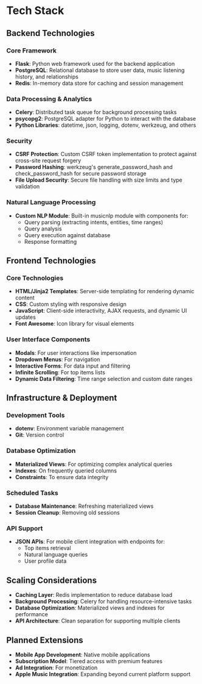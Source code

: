 # Tech Stack

## Backend Technologies

### Core Framework
- **Flask**: Python web framework used for the backend application
- **PostgreSQL**: Relational database to store user data, music listening history, and relationships
- **Redis**: In-memory data store for caching and session management

### Data Processing & Analytics
- **Celery**: Distributed task queue for background processing tasks
- **psycopg2**: PostgreSQL adapter for Python to interact with the database
- **Python Libraries**: datetime, json, logging, dotenv, werkzeug, and others

### Security
- **CSRF Protection**: Custom CSRF token implementation to protect against cross-site request forgery
- **Password Hashing**: werkzeug's generate_password_hash and check_password_hash for secure password storage
- **File Upload Security**: Secure file handling with size limits and type validation

### Natural Language Processing
- **Custom NLP Module**: Built-in musicnlp module with components for:
  - Query parsing (extracting intents, entities, time ranges)
  - Query analysis
  - Query execution against database
  - Response formatting

## Frontend Technologies

### Core Technologies
- **HTML/Jinja2 Templates**: Server-side templating for rendering dynamic content
- **CSS**: Custom styling with responsive design
- **JavaScript**: Client-side interactivity, AJAX requests, and dynamic UI updates
- **Font Awesome**: Icon library for visual elements

### User Interface Components
- **Modals**: For user interactions like impersonation
- **Dropdown Menus**: For navigation
- **Interactive Forms**: For data input and filtering
- **Infinite Scrolling**: For top items lists
- **Dynamic Data Filtering**: Time range selection and custom date ranges

## Infrastructure & Deployment

### Development Tools
- **dotenv**: Environment variable management
- **Git**: Version control

### Database Optimization
- **Materialized Views**: For optimizing complex analytical queries
- **Indexes**: On frequently queried columns
- **Constraints**: To ensure data integrity

### Scheduled Tasks
- **Database Maintenance**: Refreshing materialized views
- **Session Cleanup**: Removing old sessions

### API Support
- **JSON APIs**: For mobile client integration with endpoints for:
  - Top items retrieval
  - Natural language queries
  - User profile data

## Scaling Considerations
- **Caching Layer**: Redis implementation to reduce database load
- **Background Processing**: Celery for handling resource-intensive tasks
- **Database Optimization**: Materialized views and indexes for performance
- **API Architecture**: Clean separation for supporting multiple clients

## Planned Extensions
- **Mobile App Development**: Native mobile applications
- **Subscription Model**: Tiered access with premium features
- **Ad Integration**: For monetization
- **Apple Music Integration**: Expanding beyond current platform support
